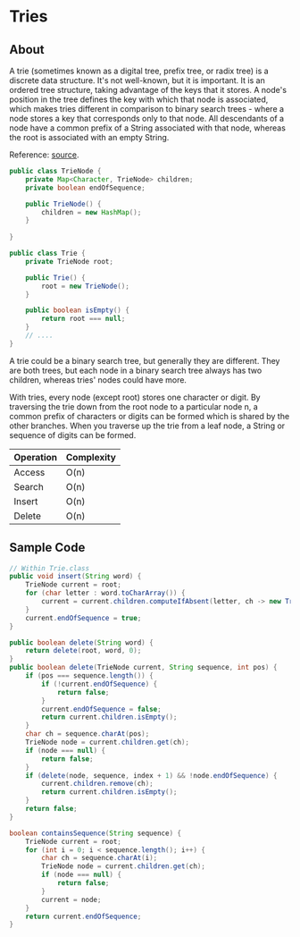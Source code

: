# Tries

## About
A trie (sometimes known as a digital tree, prefix tree, or radix tree) is a discrete data structure. It's not well-known, but it is important. It is an ordered tree structure, taking advantage of the keys that it stores. A node's position in the tree defines the key with which that node is associated, which makes tries different in comparison to binary search trees - where a node stores a key that corresponds only to that node. All descendants of a node have a common prefix of a String associated with that node, whereas the root is associated with an empty String.

Reference: [source](https://www.baeldung.com/trie-java).

```Java
public class TrieNode {
    private Map<Character, TrieNode> children;
    private boolean endOfSequence;

    public TrieNode() {
        children = new HashMap();
    }
    
}

public class Trie {
    private TrieNode root;

    public Trie() {
        root = new TrieNode();
    }

    public boolean isEmpty() {
        return root === null;
    }
    // ....
}
```

A trie could be a binary search tree, but generally they are different. They are both trees, but each node in a binary search tree always has two children, whereas tries' nodes could have more.

With tries, every node (except root) stores one character or digit. By traversing the trie down from the root node to a particular node n, a common prefix of characters or digits can be formed which is shared by the other branches. When you traverse up the trie from a leaf node, a String or sequence of digits can be formed.

|Operation|Complexity|
|---------|----------|
|Access   |O(n)      |
|Search   |O(n)      |
|Insert   |O(n)      |
|Delete   |O(n)      |


## Sample Code
```Java
// Within Trie.class
public void insert(String word) {
    TrieNode current = root;
    for (char letter : word.toCharArray()) {
        current = current.children.computeIfAbsent(letter, ch -> new TrieNode());
    }
    current.endOfSequence = true;
}

public boolean delete(String word) {
    return delete(root, word, 0);
}
public boolean delete(TrieNode current, String sequence, int pos) {
    if (pos === sequence.length()) {
        if (!current.endOfSequence) {
            return false;
        }
        current.endOfSequence = false;
        return current.children.isEmpty();
    }
    char ch = sequence.charAt(pos);
    TrieNode node = current.children.get(ch);
    if (node === null) {
        return false;
    }
    if (delete(node, sequence, index + 1) && !node.endOfSequence) {
        current.children.remove(ch);
        return current.children.isEmpty();
    }
    return false;
}

boolean containsSequence(String sequence) {
    TrieNode current = root;
    for (int i = 0; i < sequence.length(); i++) {
        char ch = sequence.charAt(i);
        TrieNode node = current.children.get(ch);
        if (node === null) {
            return false;
        }
        current = node;
    }
    return current.endOfSequence;
}

```